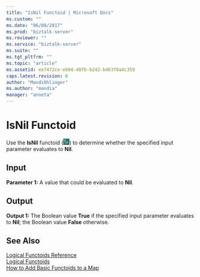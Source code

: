 ```yaml
---
title: "IsNil Functoid | Microsoft Docs"
ms.custom: ""
ms.date: "06/08/2017"
ms.prod: "biztalk-server"
ms.reviewer: ""
ms.service: "biztalk-server"
ms.suite: ""
ms.tgt_pltfrm: ""
ms.topic: "article"
ms.assetid: ee7472ce-eb94-40fb-b242-bd63f8a4c359
caps.latest.revision: 6
author: "MandiOhlinger"
ms.author: "mandia"
manager: "anneta"
---
```

# IsNil Functoid
Use the **IsNil** functoid (![Logical IsNil functoid](../core/media/logical-isnil-functoid.gif "logical_isnil_functoid")) to determine whether the specified input parameter evaluates to **Nil**.  
  
## Input  
 **Parameter 1:** A value that could be evaluated to **Nil**.  
  
## Output  
 **Output 1:** The Boolean value **True** if the specified input parameter evaluates to **Nil**; the Boolean value **False** otherwise.  
  
## See Also  
 [Logical Functoids Reference](../core/logical-functoids-reference.md)   
 [Logical Functoids](../core/logical-functoids.md)   
 [How to Add Basic Functoids to a Map](../core/how-to-add-basic-functoids-to-a-map.md)
